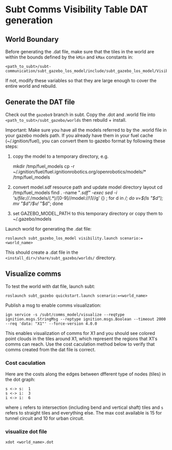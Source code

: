 # Subt Comms Visibility Table DAT generation

## World Boundary

Before generating the .dat file, make sure that the tiles in the world are
within the bounds defined by the `kMin` and `kMax` constants in:

    <path_to_subt>/subt-communication/subt_gazebo_los_model/include/subt_gazebo_los_model/VisibilityTable.hh

If not, modify these variables so that they are large enough to cover the
entire world and rebuild.

## Generate the DAT file

Check out the `gazebo9` branch in subt. Copy the .dot and .world file into
`<path_to_subt>/subt_gazebo/worlds` then rebuild + install.

Important: Make sure you have all the models referred to by the .world file in
your gazebo models path. If you already have them in your fuel cache
(~/.ignition/fuel), you can convert them to gazebo format by following these
steps:

1. copy the model to a temporary directory, e.g.

    mkdir /tmp/fuel_models
    cp -r  ~/.ignition/fuel/fuel.ignitionrobotics.org/openrobotics/models/* /tmp/fuel_models

1. convert model.sdf resource path and update model directory layout
    cd /tmp/fuel_models
    find . -name "*.sdf" -exec sed -i 's/file:\/\/.*\/models\/\(.*\)\/[0-9]\//model:\/\/\1\//g' {} \;
    for d in */; do v=$(ls "$d"); mv  "$d"/$v/* "$d"; done

1. set GAZEBO_MODEL_PATH to this temporary directory or copy them to ~/.gazebo/models


Launch world for generating the .dat file:

    roslaunch subt_gazebo_los_model visibility.launch scenario:=<world_name>

This should create a .dat file in the `<install_dir>/share/subt_gazebo/worlds/`
directory.

## Visualize comms

To test the world with dat file, launch subt:

    roslaunch subt_gazebo quickstart.launch scenario:=<world_name>

Publish a msg to enable comms visualization:

    ign service -s /subt/comms_model/visualize --reqtype ignition.msgs.StringMsg --reptype ignition.msgs.Boolean --timeout 2000 --req 'data: "X1"' --force-version 4.0.0

This enables visualization of comms for X1 and you should see colored point
clouds in the tiles around X1, which represent the regions that X1's comms can
reach. Use the cost caculation method below to verify that comms created from
the dat file is correct.

### Cost caculation

Here are the costs along the edges between dfferent type of nodes (tiles) in
the dot graph:

```
s <-> s:  1
s <-> i:  3
i <-> i:  6
```

where `i` refers to intersection (including bend and vertical shaft) tiles and
`s` refers to straight tiles and everything else. The max cost available is 15
for tunnel circuit and 10 for urban circuit.

### visualize dot file

    xdot <world_name>.dot

